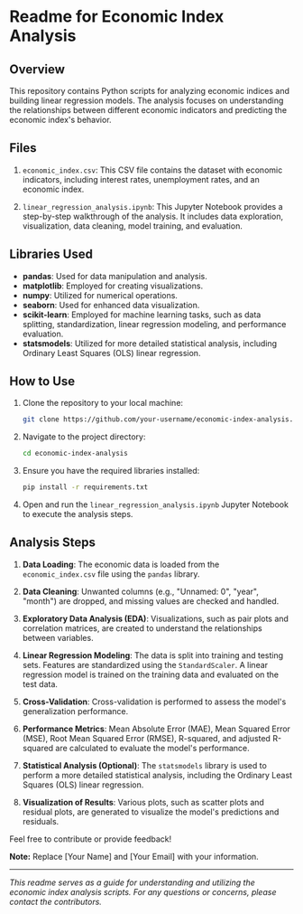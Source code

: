 # Readme for Economic Index Analysis

## Overview

This repository contains Python scripts for analyzing economic indices and building linear regression models. The analysis focuses on understanding the relationships between different economic indicators and predicting the economic index's behavior.

## Files

1. `economic_index.csv`: This CSV file contains the dataset with economic indicators, including interest rates, unemployment rates, and an economic index.

2. `linear_regression_analysis.ipynb`: This Jupyter Notebook provides a step-by-step walkthrough of the analysis. It includes data exploration, visualization, data cleaning, model training, and evaluation.

## Libraries Used

- **pandas**: Used for data manipulation and analysis.
- **matplotlib**: Employed for creating visualizations.
- **numpy**: Utilized for numerical operations.
- **seaborn**: Used for enhanced data visualization.
- **scikit-learn**: Employed for machine learning tasks, such as data splitting, standardization, linear regression modeling, and performance evaluation.
- **statsmodels**: Utilized for more detailed statistical analysis, including Ordinary Least Squares (OLS) linear regression.

## How to Use

1. Clone the repository to your local machine:

   ```bash
   git clone https://github.com/your-username/economic-index-analysis.git
   ```

2. Navigate to the project directory:

   ```bash
   cd economic-index-analysis
   ```

3. Ensure you have the required libraries installed:

   ```bash
   pip install -r requirements.txt
   ```

4. Open and run the `linear_regression_analysis.ipynb` Jupyter Notebook to execute the analysis steps.

## Analysis Steps

1. **Data Loading**: The economic data is loaded from the `economic_index.csv` file using the `pandas` library.

2. **Data Cleaning**: Unwanted columns (e.g., "Unnamed: 0", "year", "month") are dropped, and missing values are checked and handled.

3. **Exploratory Data Analysis (EDA)**: Visualizations, such as pair plots and correlation matrices, are created to understand the relationships between variables.

4. **Linear Regression Modeling**: The data is split into training and testing sets. Features are standardized using the `StandardScaler`. A linear regression model is trained on the training data and evaluated on the test data.

5. **Cross-Validation**: Cross-validation is performed to assess the model's generalization performance.

6. **Performance Metrics**: Mean Absolute Error (MAE), Mean Squared Error (MSE), Root Mean Squared Error (RMSE), R-squared, and adjusted R-squared are calculated to evaluate the model's performance.

7. **Statistical Analysis (Optional)**: The `statsmodels` library is used to perform a more detailed statistical analysis, including the Ordinary Least Squares (OLS) linear regression.

8. **Visualization of Results**: Various plots, such as scatter plots and residual plots, are generated to visualize the model's predictions and residuals.


Feel free to contribute or provide feedback!

**Note:** Replace [Your Name] and [Your Email] with your information.

---

*This readme serves as a guide for understanding and utilizing the economic index analysis scripts. For any questions or concerns, please contact the contributors.*
